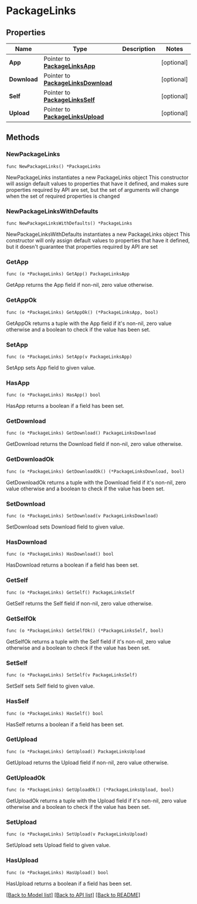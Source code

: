 # PackageLinks

## Properties

Name | Type | Description | Notes
------------ | ------------- | ------------- | -------------
**App** | Pointer to [**PackageLinksApp**](PackageLinksApp.md) |  | [optional] 
**Download** | Pointer to [**PackageLinksDownload**](PackageLinksDownload.md) |  | [optional] 
**Self** | Pointer to [**PackageLinksSelf**](PackageLinksSelf.md) |  | [optional] 
**Upload** | Pointer to [**PackageLinksUpload**](PackageLinksUpload.md) |  | [optional] 

## Methods

### NewPackageLinks

`func NewPackageLinks() *PackageLinks`

NewPackageLinks instantiates a new PackageLinks object
This constructor will assign default values to properties that have it defined,
and makes sure properties required by API are set, but the set of arguments
will change when the set of required properties is changed

### NewPackageLinksWithDefaults

`func NewPackageLinksWithDefaults() *PackageLinks`

NewPackageLinksWithDefaults instantiates a new PackageLinks object
This constructor will only assign default values to properties that have it defined,
but it doesn't guarantee that properties required by API are set

### GetApp

`func (o *PackageLinks) GetApp() PackageLinksApp`

GetApp returns the App field if non-nil, zero value otherwise.

### GetAppOk

`func (o *PackageLinks) GetAppOk() (*PackageLinksApp, bool)`

GetAppOk returns a tuple with the App field if it's non-nil, zero value otherwise
and a boolean to check if the value has been set.

### SetApp

`func (o *PackageLinks) SetApp(v PackageLinksApp)`

SetApp sets App field to given value.

### HasApp

`func (o *PackageLinks) HasApp() bool`

HasApp returns a boolean if a field has been set.

### GetDownload

`func (o *PackageLinks) GetDownload() PackageLinksDownload`

GetDownload returns the Download field if non-nil, zero value otherwise.

### GetDownloadOk

`func (o *PackageLinks) GetDownloadOk() (*PackageLinksDownload, bool)`

GetDownloadOk returns a tuple with the Download field if it's non-nil, zero value otherwise
and a boolean to check if the value has been set.

### SetDownload

`func (o *PackageLinks) SetDownload(v PackageLinksDownload)`

SetDownload sets Download field to given value.

### HasDownload

`func (o *PackageLinks) HasDownload() bool`

HasDownload returns a boolean if a field has been set.

### GetSelf

`func (o *PackageLinks) GetSelf() PackageLinksSelf`

GetSelf returns the Self field if non-nil, zero value otherwise.

### GetSelfOk

`func (o *PackageLinks) GetSelfOk() (*PackageLinksSelf, bool)`

GetSelfOk returns a tuple with the Self field if it's non-nil, zero value otherwise
and a boolean to check if the value has been set.

### SetSelf

`func (o *PackageLinks) SetSelf(v PackageLinksSelf)`

SetSelf sets Self field to given value.

### HasSelf

`func (o *PackageLinks) HasSelf() bool`

HasSelf returns a boolean if a field has been set.

### GetUpload

`func (o *PackageLinks) GetUpload() PackageLinksUpload`

GetUpload returns the Upload field if non-nil, zero value otherwise.

### GetUploadOk

`func (o *PackageLinks) GetUploadOk() (*PackageLinksUpload, bool)`

GetUploadOk returns a tuple with the Upload field if it's non-nil, zero value otherwise
and a boolean to check if the value has been set.

### SetUpload

`func (o *PackageLinks) SetUpload(v PackageLinksUpload)`

SetUpload sets Upload field to given value.

### HasUpload

`func (o *PackageLinks) HasUpload() bool`

HasUpload returns a boolean if a field has been set.


[[Back to Model list]](../README.md#documentation-for-models) [[Back to API list]](../README.md#documentation-for-api-endpoints) [[Back to README]](../README.md)


